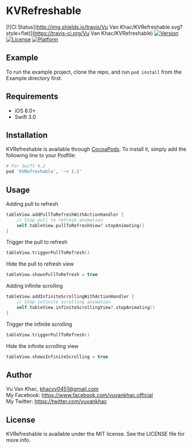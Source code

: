# KVRefreshable

[![CI Status](http://img.shields.io/travis/Vu Van Khac/KVRefreshable.svg?style=flat)](https://travis-ci.org/Vu Van Khac/KVRefreshable)
[![Version](https://img.shields.io/cocoapods/v/KVRefreshable.svg?style=flat)](http://cocoapods.org/pods/KVRefreshable)
[![License](https://img.shields.io/cocoapods/l/KVRefreshable.svg?style=flat)](http://cocoapods.org/pods/KVRefreshable)
[![Platform](https://img.shields.io/cocoapods/p/KVRefreshable.svg?style=flat)](http://cocoapods.org/pods/KVRefreshable)

## Example

To run the example project, clone the repo, and run `pod install` from the Example directory first.

## Requirements

* iOS 8.0+
* Swift 3.0

## Installation

KVRefreshable is available through [CocoaPods](http://cocoapods.org). To install
it, simply add the following line to your Podfile:

```ruby
# For Swift 4.2
pod 'KVRefreshable', '~> 1.5'
```

## Usage

Adding pull to refresh
```swift
tableView.addPullToRefreshWithActionHandler {
    // Stop pull to refresh animation
    self.tableView.pullToRefreshView?.stopAnimating()
}
```

Trigger the pull to refresh
```swift
tableView.triggerPullToRefresh()
```


Hide the pull to refresh view
```swift
tableView.showsPullToRefresh = true
```

Adding infinite scrolling
```swift
tableView.addInfiniteScrollingWithActionHandler {
    // Stop infinite scrolling animation
    self.tableView.infiniteScrollingView?.stopAnimating()
}
```

Trigger the infinite scrolling
```swift
tableView.triggerPullToRefresh()
```

Hide the infinite scrolling view
```swift
tableView.showsInfiniteScrolling = true
```

## Author

Vu Van Khac, khacvv0451@gmail.com<br/>
My Facebook: https://www.facebook.com/vuvankhac.official<br/>
My Twitter: https://twitter.com/vuvankhac<br/>

## License

KVRefreshable is available under the MIT license. See the LICENSE file for more info.
